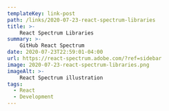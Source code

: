 ```yaml
---
templateKey: link-post
path: /links/2020-07-23-react-spectrum-libraries
title: >-
    React Spectrum Libraries
summary: >-
    GitHub React Spectrum 
date: 2020-07-23T22:59:01-04:00
url: https://react-spectrum.adobe.com/?ref=sidebar
image: 2020-07-23-react-spectrum-libraries.png
imageAlt: >-
    React Spectrum illustration
tags:
  - React
  - Development
---
```

